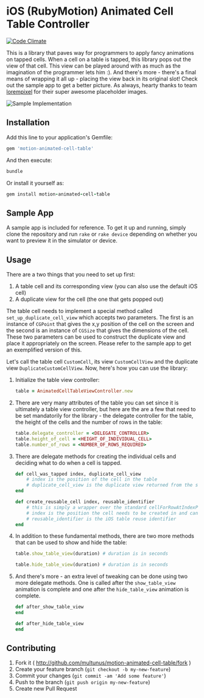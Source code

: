 iOS (RubyMotion) Animated Cell Table Controller
============================

[![Code Climate](https://codeclimate.com/github/multunus/motion-animated-cell-table.png)](https://codeclimate.com/github/multunus/motion-animated-cell-table)

This is a library that paves way for programmers to apply fancy animations on tapped cells. When a cell on a table is tapped, this library pops out the view of that cell. This view can be played around with as much as the imagination of the programmer lets him :). And there's more - there's a final means of wrapping it all up - placing the view back in its original slot! Check out the sample app to get a better picture. As always, hearty thanks to team [lorempixel](http://lorempixel.com/) for their super awesome placeholder images.

![Sample Implementation](http://dl.dropboxusercontent.com/s/gbtm147szkgrd6b/animated_cell_sample.gif)

## Installation

Add this line to your application's Gemfile:
```ruby
gem 'motion-animated-cell-table'
```

And then execute:
```ruby
bundle
```

Or install it yourself as:
```ruby
gem install motion-animated-cell-table
```

## Sample App

A sample app is included for reference. To get it up and running, simply clone the repository and run ```rake``` or ```rake device``` depending on whether you want to preview it in the simulator or device.


## Usage

There are a two things that you need to set up first:
1. A table cell and its corresponding view (you can also use the default iOS cell)
2. A duplicate view for the cell (the one that gets popped out)

The table cell needs to implement a special method called ```set_up_duplicate_cell_view``` which accepts two parameters. The first is an instance of ```CGPoint``` that gives the x,y position of the cell on the screen and the second is an instance of ```CGSize``` that gives the dimensions of the cell. These two parameters can be used to construct the duplicate view and place it appropriately on the screen. Please refer to the sample app to get an exemplified version of this.

Let's call the table cell ```CustomCell```, its view ```CustomCellView``` and the duplicate view ```DuplicateCustomCellView```. Now, here's how you can use the library:

1.  Initialize the table view controller:
    ```ruby
    table = AnimatedCellTableViewController.new
    ```

2. There are very many attributes of the table you can set since it is ultimately a table view controller, but here are the are a few that need to be set mandatorily for the library - the delegate controller for the table, the height of the cells and the number of rows in the table:
    ```ruby
    table.delegate_controller = <DELEGATE_CONTROLLER>
    table.height_of_cell = <HEIGHT_OF_INDIVIDUAL_CELL>
    table.number_of_rows = <NUMBER_OF_ROWS_REQUIRED>
    ```

3. There are delegate methods for creating the individual cells and deciding what to do when a cell is tapped.
    ```ruby
    def cell_was_tapped index, duplicate_cell_view
        # index is the position of the cell in the table
        # duplicate_cell_view is the duplicate view returned from the set_up_duplicate_cell_view method
    end
    ```
    ```ruby
    def create_reusable_cell index, reusable_identifier
        # this is simply a wrapper over the standard cellForRowAtIndexPath method
        # index is the position the cell needs to be created in and can be used for the data selection
        # reusable_identifier is the iOS table reuse identifier
    end
    ```

4. In addition to these fundamental methods, there are two more methods that can be used to show and hide the table:
    ```ruby
    table.show_table_view(duration) # duration is in seconds
    ```
    ```ruby
    table.hide_table_view(duration) # duration is in seconds
    ```

5. And there's more - an extra level of tweaking can be done using two more delegate methods. One is called after the ```show_table_view``` animation is complete and one after the ```hide_table_view``` animation is complete.

    ```ruby
    def after_show_table_view
    end
    ```
    ```ruby
    def after_hide_table_view
    end
    ```

## Contributing

1. Fork it ( http://github.com/multunus/motion-animated-cell-table/fork )
2. Create your feature branch (`git checkout -b my-new-feature`)
3. Commit your changes (`git commit -am 'Add some feature'`)
4. Push to the branch (`git push origin my-new-feature`)
5. Create new Pull Request
